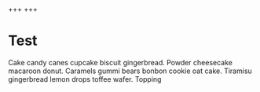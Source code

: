 +++
+++

# Test

Cake candy canes cupcake biscuit gingerbread. Powder cheesecake macaroon donut. Caramels gummi bears bonbon cookie oat cake. Tiramisu gingerbread lemon drops toffee wafer. Topping

